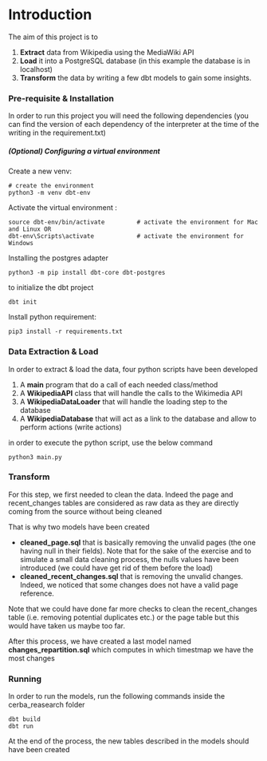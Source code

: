 # Introduction
The aim of this project is to 
1. **Extract** data from Wikipedia using the MediaWiki API
2. **Load** it into a PostgreSQL database (in this example the database is in localhost)
3. **Transform** the data by writing a few dbt models to gain some insights. 

### Pre-requisite & Installation
In order to run this project you will need the following dependencies (you can find the version of each dependency of the interpreter at the time of the writing in the requirement.txt)

##### (Optional) Configuring a virtual environment
Create a new venv: 
```
# create the environment
python3 -m venv dbt-env	   
```

Activate the virtual environment :
```
source dbt-env/bin/activate			# activate the environment for Mac and Linux OR
dbt-env\Scripts\activate			# activate the environment for Windows
```

Installing the postgres adapter
```
python3 -m pip install dbt-core dbt-postgres
```
to initialize the dbt project
```
dbt init
```
Install python requirement:
```
pip3 install -r requirements.txt
```


### Data Extraction & Load
In order to extract & load the data, four python scripts have been developed
1. A **main** program that do a call of each needed class/method
2. A **WikipediaAPI** class that will handle the calls to the Wikimedia API
3. A **WikipediaDataLoader** that will handle the loading step to the database
4. A **WikipediaDatabase** that will act as a link to the database and allow to perform actions (write actions) 

in order to execute the python script, use the below command 
```
python3 main.py
```
### Transform
For this step, we first needed to clean the data.
Indeed the page and recent_changes tables are considered as raw data as they are directly coming from the source without being cleaned

That is why two models have been created
- **cleaned_page.sql** that is basically removing the unvalid pages (the one having null in their fields). Note that for the sake of the exercise and to simulate a small data cleaning process, the nulls values have been introduced (we could have get rid of them before the load)
- **cleaned_recent_changes.sql** that is removing the unvalid changes. Indeed, we noticed that some changes does not have a valid page reference.

Note that we could have done far more checks to clean the recent_changes table (i.e. removing potential duplicates etc.) or the page table but this would have taken us maybe too far. 

After this process, we have created a last model named **changes_repartition.sql** which computes in which timestmap we have the most changes 


### Running
In order to run the models, run the following commands inside the cerba_reasearch folder
```
dbt build
dbt run
```

At the end of the process, the new tables described in the models should have been created